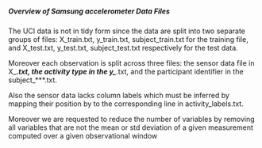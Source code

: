 ##### Overview of Samsung accelerometer Data Files
The UCI data is not in tidy form since the data are split into two separate 
groups of files: X_train.txt, y_train.txt, subject_train.txt for the training file, and X_test.txt, y_test.txt, subject_test.txt respectively
for the test data.

Moreover each observation is split across three files: the sensor data file in X_***.txt, the activity type in the y_***.txt, and the participant identifier in the subject_***.txt.

Also the sensor data lacks column labels which must be inferred by mapping
their position by to the corresponding line in activity_labels.txt.

Moreover we are requested to reduce the number of variables by removing all variables that are not the mean or std deviation of a given measurement computed over a given observational window